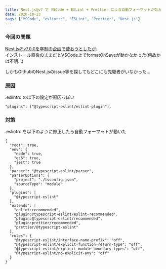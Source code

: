```yaml
---
title: Nest.js@v7 で VSCode + ESLint + Prettier による自動フォーマットが効かない & その対策
date: 2020-10-23
tags: ["VSCode", "eslintrc", "ESLint", "Prettier", "Nest.js"]
---
```


### 今回の問題

Nest.js@v7.0.0を卒制の企画で使おうとしたが、  
インストール直後のままだとVSCode上でformatOnSaveが動かなかった(何故かは不明...)

しかもGithubのNest.jsのissue等を探してもどこにも先駆者がいなかった…

### 原因

.eslintrc の以下の設定が原因っぽい

```json:title=.eslintrc
"plugins": ["@typescript-eslint/eslint-plugin"],
```

### 対策

.eslintrc を以下のように修正したら自動フォーマットが動いた

```json:title=.eslintrc
{
  "root": true,
  "env": {
    "node": true,
    "es6": true,
    "jest": true
  },
  "parser": "@typescript-eslint/parser",
  "parserOptions": {
    "project": "./tsconfig.json",
    "sourceType": "module"
  },
  "plugins": [
    "@typescript-eslint"
  ],
  "extends": [
    "eslint:recommended",
    "plugin:@typescript-eslint/eslint-recommended",
    "plugin:@typescript-eslint/recommended",
    "plugin:prettier/recommended",
    "prettier/@typescript-eslint"
  ],
  "rules": {
    "@typescript-eslint/interface-name-prefix": "off",
    "@typescript-eslint/explicit-function-return-type": "off",
    "@typescript-eslint/explicit-module-boundary-types": "off",
    "@typescript-eslint/no-explicit-any": "off"
  }
}

```
